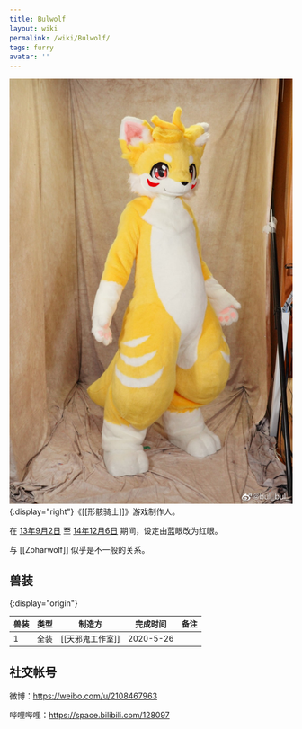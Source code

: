 ```yaml
---
title: Bulwolf
layout: wiki
permalink: /wiki/Bulwolf/
tags: furry
avatar: ''
---
```


![](/wiki/misc/20200526_bulwolf.jpg){:display="right"}《[[形骸骑士]]》游戏制作人。

在 [13年9月2日](https://www.pixiv.net/artworks/38257118) 至 [14年12月6日](https://www.pixiv.net/artworks/47768234) 期间，设定由蓝眼改为红眼。

与 [[Zoharwolf]] 似乎是不一般的关系。

<!-- 90年8月25日破壳 -->

## 兽装

{:display="origin"}

| 兽装 | 类型 | 制造方           | 完成时间  | 备注 |
| ---- | ---- | ---------------- | --------- | ---- |
| 1    | 全装 | [[天邪鬼工作室]] | 2020-5-26 |      |

<style>table[display=origin]{width:auto}table[display=origin] thead{white-space:nowrap}</style>

## 社交帐号

微博：<https://weibo.com/u/2108467963>

哔哩哔哩：<https://space.bilibili.com/128097>

<!-- <https://weibo.com/p/1005052108467963> -->

